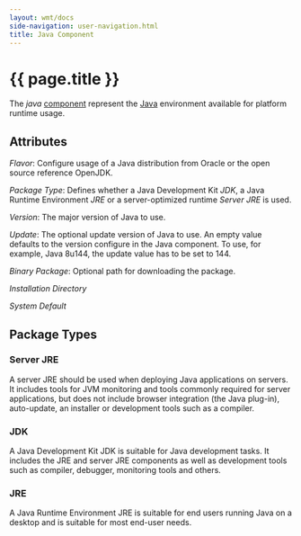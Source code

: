 ```yaml
---
layout: wmt/docs
side-navigation: user-navigation.html
title: Java Component
---
```


# {{ page.title }}

The _java_ [component](./components.html) represent the
[Java](https://java.com/) environment available for platform runtime usage.

## Attributes

_Flavor_: Configure usage of a Java distribution from Oracle or the open source
reference OpenJDK.<br>

_Package Type_: Defines whether a Java Development Kit _JDK_, a Java Runtime
Environment _JRE_ or a server-optimized runtime _Server JRE_ is used.<br>

_Version_: The major version of Java to use.  <br>

_Update_: The optional update version of Java to use. An empty value defaults to
the version configure in the Java component. To use, for example, Java 8u144,
the update value has to be set to 144. <br>


_Binary Package_: Optional path for downloading the package.<br>

_Installation Directory_ <br>

_System Default_ <br>

## Package Types

### Server JRE

A server JRE should be used when deploying Java applications on servers. It
includes tools for JVM monitoring and tools commonly required for server
applications, but does not include browser integration (the Java plug-in),
auto-update, an installer or development tools such as a compiler.

### JDK

A Java Development Kit JDK is suitable for Java development tasks. It includes
the JRE and server JRE components as well as development tools such as compiler,
debugger, monitoring tools and others.

### JRE

A Java Runtime Environment JRE is suitable for end users running Java on a
desktop and is suitable for most end-user needs.

